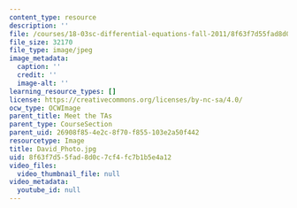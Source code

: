 ```yaml
---
content_type: resource
description: ''
file: /courses/18-03sc-differential-equations-fall-2011/8f63f7d55fad8d0c7cf4fc7b1b5e4a12_David_Photo.jpg
file_size: 32170
file_type: image/jpeg
image_metadata:
  caption: ''
  credit: ''
  image-alt: ''
learning_resource_types: []
license: https://creativecommons.org/licenses/by-nc-sa/4.0/
ocw_type: OCWImage
parent_title: Meet the TAs
parent_type: CourseSection
parent_uid: 26908f85-4e2c-8f70-f855-103e2a50f442
resourcetype: Image
title: David_Photo.jpg
uid: 8f63f7d5-5fad-8d0c-7cf4-fc7b1b5e4a12
video_files:
  video_thumbnail_file: null
video_metadata:
  youtube_id: null
---
```

